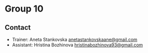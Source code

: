 # Group 10

## Contact

- Trainer: Aneta Stankovska anetastankovskaane@gmail.com
- Assistant: Hristina Bozhinova hristinabozhinova93@gmail.com

